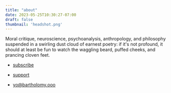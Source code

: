 ```yaml
---
title: "about"
date: 2023-05-25T10:30:27-07:00
draft: false
thumbnail: 'headshot.png'
---
```


Moral critique, neuroscience, psychoanalysis, anthropology, and philosophy suspended in a swirling dust cloud of earnest poetry: if it's not profound, it should at least be fun to watch the waggling beard, puffed cheeks, and prancing cloven feet.

* [subscribe](/subscribe/)

* [support](/support/)

* yo@bartholomy.ooo
